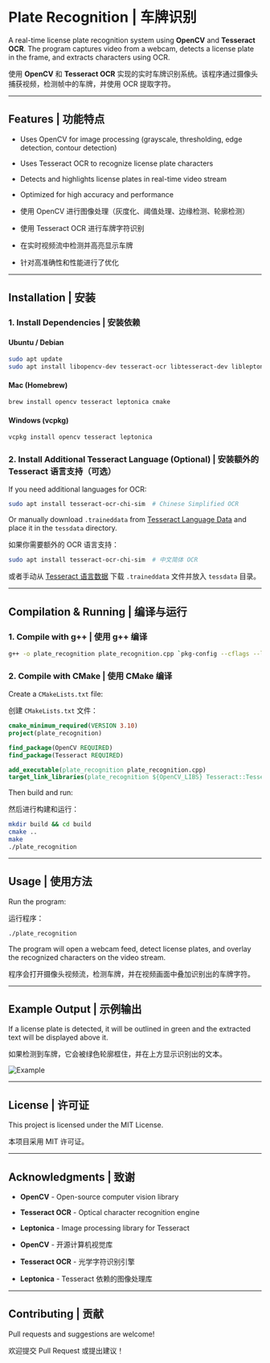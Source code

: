 # Plate Recognition | 车牌识别

A real-time license plate recognition system using **OpenCV** and **Tesseract OCR**. The program captures video from a webcam, detects a license plate in the frame, and extracts characters using OCR.

使用 **OpenCV** 和 **Tesseract OCR** 实现的实时车牌识别系统。该程序通过摄像头捕获视频，检测帧中的车牌，并使用 OCR 提取字符。

---

## Features | 功能特点
- Uses OpenCV for image processing (grayscale, thresholding, edge detection, contour detection)
- Uses Tesseract OCR to recognize license plate characters
- Detects and highlights license plates in real-time video stream
- Optimized for high accuracy and performance

- 使用 OpenCV 进行图像处理（灰度化、阈值处理、边缘检测、轮廓检测）
- 使用 Tesseract OCR 进行车牌字符识别
- 在实时视频流中检测并高亮显示车牌
- 针对高准确性和性能进行了优化

---

## Installation | 安装

### 1. Install Dependencies | 安装依赖

#### Ubuntu / Debian
```bash
sudo apt update
sudo apt install libopencv-dev tesseract-ocr libtesseract-dev libleptonica-dev cmake g++
```

#### Mac (Homebrew)
```bash
brew install opencv tesseract leptonica cmake
```

#### Windows (vcpkg)
```bash
vcpkg install opencv tesseract leptonica
```

### 2. Install Additional Tesseract Language (Optional) | 安装额外的 Tesseract 语言支持（可选）
If you need additional languages for OCR:
```bash
sudo apt install tesseract-ocr-chi-sim  # Chinese Simplified OCR
```
Or manually download `.traineddata` from [Tesseract Language Data](https://github.com/tesseract-ocr/tessdata) and place it in the `tessdata` directory.

如果你需要额外的 OCR 语言支持：
```bash
sudo apt install tesseract-ocr-chi-sim  # 中文简体 OCR
```
或者手动从 [Tesseract 语言数据](https://github.com/tesseract-ocr/tessdata) 下载 `.traineddata` 文件并放入 `tessdata` 目录。

---

## Compilation & Running | 编译与运行

### 1. Compile with g++ | 使用 g++ 编译
```bash
g++ -o plate_recognition plate_recognition.cpp `pkg-config --cflags --libs opencv4 tesseract`
```

### 2. Compile with CMake | 使用 CMake 编译
Create a `CMakeLists.txt` file:

创建 `CMakeLists.txt` 文件：
```cmake
cmake_minimum_required(VERSION 3.10)
project(plate_recognition)

find_package(OpenCV REQUIRED)
find_package(Tesseract REQUIRED)

add_executable(plate_recognition plate_recognition.cpp)
target_link_libraries(plate_recognition ${OpenCV_LIBS} Tesseract::Tesseract)
```
Then build and run:

然后进行构建和运行：
```bash
mkdir build && cd build
cmake ..
make
./plate_recognition
```

---

## Usage | 使用方法
Run the program:

运行程序：
```bash
./plate_recognition
```
The program will open a webcam feed, detect license plates, and overlay the recognized characters on the video stream.

程序会打开摄像头视频流，检测车牌，并在视频画面中叠加识别出的车牌字符。

---

## Example Output | 示例输出
If a license plate is detected, it will be outlined in green and the extracted text will be displayed above it.

如果检测到车牌，它会被绿色轮廓框住，并在上方显示识别出的文本。

![Example](example_output.png)

---

## License | 许可证
This project is licensed under the MIT License.

本项目采用 MIT 许可证。

---

## Acknowledgments | 致谢
- **OpenCV** - Open-source computer vision library
- **Tesseract OCR** - Optical character recognition engine
- **Leptonica** - Image processing library for Tesseract

- **OpenCV** - 开源计算机视觉库
- **Tesseract OCR** - 光学字符识别引擎
- **Leptonica** - Tesseract 依赖的图像处理库

---

## Contributing | 贡献
Pull requests and suggestions are welcome!

欢迎提交 Pull Request 或提出建议！

